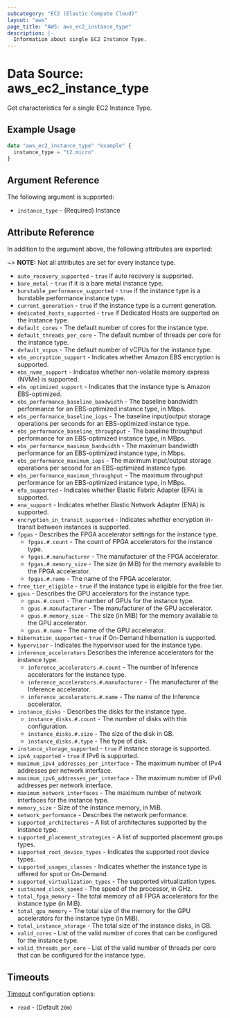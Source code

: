 ```yaml
---
subcategory: "EC2 (Elastic Compute Cloud)"
layout: "aws"
page_title: "AWS: aws_ec2_instance_type"
description: |-
  Information about single EC2 Instance Type.
---
```



# Data Source: aws_ec2_instance_type

Get characteristics for a single EC2 Instance Type.

## Example Usage

```terraform
data "aws_ec2_instance_type" "example" {
  instance_type = "t2.micro"
}

```

## Argument Reference

The following argument is supported:

* `instance_type` - (Required) Instance

## Attribute Reference

In addition to the argument above, the following attributes are exported:

~> **NOTE:** Not all attributes are set for every instance type.

* `auto_recovery_supported` - `true` if auto recovery is supported.
* `bare_metal` - `true` if it is a bare metal instance type.
* `burstable_performance_supported` - `true` if the instance type is a burstable performance instance type.
* `current_generation` - `true`  if the instance type is a current generation.
* `dedicated_hosts_supported` - `true` if Dedicated Hosts are supported on the instance type.
* `default_cores` - The default number of cores for the instance type.
* `default_threads_per_core` - The  default  number of threads per core for the instance type.
* `default_vcpus` - The default number of vCPUs for the instance type.
* `ebs_encryption_support` - Indicates whether Amazon EBS encryption is supported.
* `ebs_nvme_support` - Indicates whether non-volatile memory express (NVMe) is supported.
* `ebs_optimized_support` - Indicates that the instance type is Amazon EBS-optimized.
* `ebs_performance_baseline_bandwidth` - The baseline bandwidth performance for an EBS-optimized instance type, in Mbps.
* `ebs_performance_baseline_iops` - The baseline input/output storage operations per seconds for an EBS-optimized instance type.
* `ebs_performance_baseline_throughput` - The baseline throughput performance for an EBS-optimized instance type, in MBps.
* `ebs_performance_maximum_bandwidth` - The maximum bandwidth performance for an EBS-optimized instance type, in Mbps.
* `ebs_performance_maximum_iops` - The maximum input/output storage operations per second for an EBS-optimized instance type.
* `ebs_performance_maximum_throughput` - The maximum throughput performance for an EBS-optimized instance type, in MBps.
* `efa_supported` - Indicates whether Elastic Fabric Adapter (EFA) is supported.
* `ena_support` - Indicates whether Elastic Network Adapter (ENA) is supported.
* `encryption_in_transit_supported` - Indicates whether encryption in-transit between instances is supported.
* `fpgas` - Describes the FPGA accelerator settings for the instance type.
    * `fpgas.#.count` - The count of FPGA accelerators for the instance type.
    * `fpgas.#.manufacturer` - The manufacturer of the FPGA accelerator.
    * `fpgas.#.memory_size` - The size (in MiB) for the memory available to the FPGA accelerator.
    * `fpgas.#.name` - The name of the FPGA accelerator.
* `free_tier_eligible` - `true` if the instance type is eligible for the free tier.
* `gpus` - Describes the GPU accelerators for the instance type.
    * `gpus.#.count` - The number of GPUs for the instance type.
    * `gpus.#.manufacturer` - The manufacturer of the GPU accelerator.
    * `gpus.#.memory_size` - The size (in MiB) for the memory available to the GPU accelerator.
    * `gpus.#.name` - The name of the GPU accelerator.
* `hibernation_supported` - `true` if On-Demand hibernation is supported.
* `hypervisor` - Indicates the hypervisor used for the instance type.
* `inference_accelerators` Describes the Inference accelerators for the instance type.
    * `inference_accelerators.#.count` - The number of Inference accelerators for the instance type.
    * `inference_accelerators.#.manufacturer` - The manufacturer of the Inference accelerator.
    * `inference_accelerators.#.name` - The name of the Inference accelerator.
* `instance_disks` - Describes the disks for the instance type.
    * `instance_disks.#.count` - The number of disks with this configuration.
    * `instance_disks.#.size` - The size of the disk in GB.
    * `instance_disks.#.type` - The type of disk.
* `instance_storage_supported` - `true` if instance storage is supported.
* `ipv6_supported` - `true` if IPv6 is supported.
* `maximum_ipv4_addresses_per_interface` - The maximum number of IPv4 addresses per network interface.
* `maximum_ipv6_addresses_per_interface` - The maximum number of IPv6 addresses per network interface.
* `maximum_network_interfaces` - The maximum number of network interfaces for the instance type.
* `memory_size` - Size of the instance memory, in MiB.
* `network_performance` - Describes the network performance.
* `supported_architectures` - A list of architectures supported by the instance type.
* `supported_placement_strategies` - A list of supported placement groups types.
* `supported_root_device_types` - Indicates the supported root device types.
* `supported_usages_classes` - Indicates whether the instance type is offered for spot or On-Demand.
* `supported_virtualization_types` - The supported virtualization types.
* `sustained_clock_speed` - The speed of the processor, in GHz.
* `total_fpga_memory` - The total memory of all FPGA accelerators for the instance type (in MiB).
* `total_gpu_memory` - The total size of the memory for the GPU accelerators for the instance type (in MiB).
* `total_instance_storage` - The total size of the instance disks, in GB.
* `valid_cores` - List of the valid number of cores that can be configured for the instance type.
* `valid_threads_per_core` - List of the valid number of threads per core that can be configured for the instance type.

## Timeouts

[Timeout](https://www.terraform.io/docs/configuration/blocks/resources/syntax.html#operation-timeouts) configuration options:

- `read` - (Default `20m`)
